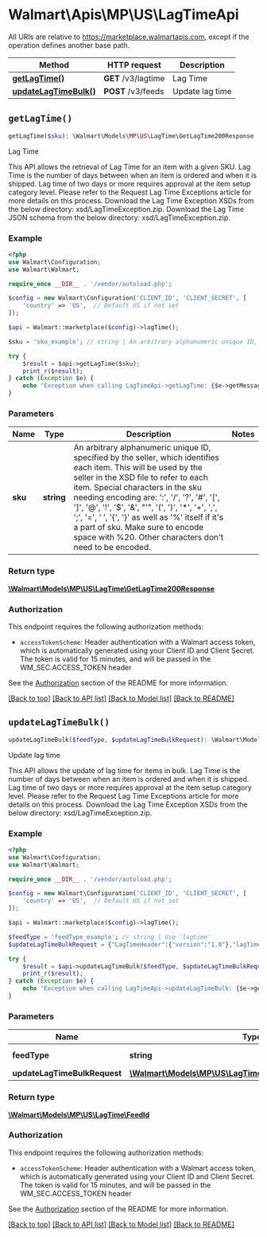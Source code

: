 # Walmart\Apis\MP\US\LagTimeApi  
All URIs are relative to https://marketplace.walmartapis.com, except if the operation defines another base path.

| Method | HTTP request | Description |
| ------------- | ------------- | ------------- |
| [**getLagTime()**](#getLagTime) | **GET** /v3/lagtime | Lag Time |
| [**updateLagTimeBulk()**](#updateLagTimeBulk) | **POST** /v3/feeds | Update lag time |


## `getLagTime()`

```php
getLagTime($sku): \Walmart\Models\MP\US\LagTime\GetLagTime200Response
```
Lag Time

This API allows the retrieval of Lag Time for an item with a given SKU.  Lag Time is the number of days between when an item is ordered and when it is shipped. Lag time of two days or more requires approval at the item setup category level. Please refer to the Request Lag Time Exceptions article for more details on this process.  Download the Lag Time Exception XSDs from the below directory:  xsd/LagTimeException.zip.  Download the Lag Time JSON schema from the below directory:  xsd/LagTimeException.zip.

### Example

```php
<?php
use Walmart\Configuration;
use Walmart\Walmart;

require_once __DIR__ . '/vendor/autoload.php';

$config = new Walmart\Configuration('CLIENT_ID', 'CLIENT_SECRET', [
    'country' => 'US',  // Default US if not set
]);

$api = Walmart::marketplace($config)->lagTime();

$sku = 'sku_example'; // string | An arbitrary alphanumeric unique ID, specified by the seller, which identifies each item. This will be used by the seller in the XSD file to refer to each item. Special characters in the sku needing encoding are: ':', '/', '?', '#', '[', ']', '@', '!', '$', '&', \"'\", '(', ')', '*', '+', ',', ';', '=', ‘ ’, '{', '}' as well as '%' itself if it's a part of sku. Make sure to encode space with %20. Other characters don't need to be encoded.

try {
    $result = $api->getLagTime($sku);
    print_r($result);
} catch (Exception $e) {
    echo "Exception when calling LagTimeApi->getLagTime: {$e->getMessage()}\n";
}
```

### Parameters
| Name | Type | Description  | Notes |
| ------------- | ------------- | ------------- | ------------- |
| **sku** | **string**| An arbitrary alphanumeric unique ID, specified by the seller, which identifies each item. This will be used by the seller in the XSD file to refer to each item. Special characters in the sku needing encoding are: ':', '/', '?', '#', '[', ']', '@', '!', '$', '&', \"'\", '(', ')', '*', '+', ',', ';', '=', ‘ ’, '{', '}' as well as '%' itself if it's a part of sku. Make sure to encode space with %20. Other characters don't need to be encoded. | |


### Return type

[**\Walmart\Models\MP\US\LagTime\GetLagTime200Response**](../../../Models/MP/US/lagTime/GetLagTime200Response.md)

### Authorization



This endpoint requires the following authorization methods:

* `accessTokenScheme`: Header authentication with a Walmart access token, which is automatically generated using your Client ID and Client Secret. The token is valid for 15 minutes, and will be passed in the WM_SEC.ACCESS_TOKEN header

See the [Authorization](../../../../README.md#authorization) section of the README for more information.


[[Back to top]](#) [[Back to API list]](../../../../README.md#supported-apis)
[[Back to Model list]](../../../Models/MP/US)
[[Back to README]](../../../../README.md)

## `updateLagTimeBulk()`

```php
updateLagTimeBulk($feedType, $updateLagTimeBulkRequest): \Walmart\Models\MP\US\LagTime\FeedId
```
Update lag time

This API allows the update of lag time for items in bulk.  Lag Time is the number of days between when an item is ordered and when it is shipped. Lag time of two days or more requires approval at the item setup category level. Please refer to the Request Lag Time Exceptions article for more details on this process.  Download the Lag Time Exception XSDs from the below directory:  xsd/LagTimeException.zip.

### Example

```php
<?php
use Walmart\Configuration;
use Walmart\Walmart;

require_once __DIR__ . '/vendor/autoload.php';

$config = new Walmart\Configuration('CLIENT_ID', 'CLIENT_SECRET', [
    'country' => 'US',  // Default US if not set
]);

$api = Walmart::marketplace($config)->lagTime();

$feedType = 'feedType_example'; // string | Use 'lagtime'
$updateLagTimeBulkRequest = {"LagTimeHeader":{"version":"1.0"},"lagTime":[{"sku":"30348_KFTest","fulfillmentLagTime":"1"}]}; // \Walmart\Models\MP\US\LagTime\UpdateLagTimeBulkRequest | File fields

try {
    $result = $api->updateLagTimeBulk($feedType, $updateLagTimeBulkRequest);
    print_r($result);
} catch (Exception $e) {
    echo "Exception when calling LagTimeApi->updateLagTimeBulk: {$e->getMessage()}\n";
}
```

### Parameters
| Name | Type | Description  | Notes |
| ------------- | ------------- | ------------- | ------------- |
| **feedType** | **string**| Use 'lagtime' | |
| **updateLagTimeBulkRequest** | [**\Walmart\Models\MP\US\LagTime\UpdateLagTimeBulkRequest**](../../../Models/MP/US/lagTime/UpdateLagTimeBulkRequest.md)| File fields | |


### Return type

[**\Walmart\Models\MP\US\LagTime\FeedId**](../../../Models/MP/US/lagTime/FeedId.md)

### Authorization



This endpoint requires the following authorization methods:

* `accessTokenScheme`: Header authentication with a Walmart access token, which is automatically generated using your Client ID and Client Secret. The token is valid for 15 minutes, and will be passed in the WM_SEC.ACCESS_TOKEN header

See the [Authorization](../../../../README.md#authorization) section of the README for more information.


[[Back to top]](#) [[Back to API list]](../../../../README.md#supported-apis)
[[Back to Model list]](../../../Models/MP/US)
[[Back to README]](../../../../README.md)
